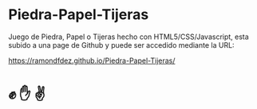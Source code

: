 # Piedra-Papel-Tijeras

Juego de Piedra, Papel o Tijeras hecho con HTML5/CSS/Javascript, esta subido a una page de Github y puede ser accedido mediante la URL:

https://ramondfdez.github.io/Piedra-Papel-Tijeras/

# ✊ ✋ ✌️
